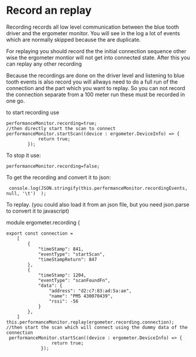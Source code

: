 # Record an replay
 
Recording records all low level communication between the blue tooth driver and the ergometer monitor. You will see
in the log a lot of events which are normally skipped because the are duplicate.

For replaying you should record the the initial connection sequence other wise the ergometer montior will not get into
connected state. After this you can replay any other recording

Because the recordings are done on the driver level and listening to blue tooth events is also record you will allways need 
to do a full run of the connection and the part which you want to replay. So you can not record the connection separate from a 100 meter
run these must be recorded in one go.

to start recording use

    performanceMonitor.recording=true;
    //then directly start the scan to connect
    performanceMonitor.startScan((device : ergometer.DeviceInfo) => {
                return true;
            });
    
To stop it use:
    
    performanceMonitor.recording=false;
    
To get the recording and convert it to json:

     console.log(JSON.stringify(this.performanceMonitor.recordingEvents, null, '\t')  );

     
To replay. (you could also load it from an json file, but you need json.parse to convert it to javascript)

module ergometer.recording {

    export const connection =
        [
            {
                "timeStamp": 841,
                "eventType": "startScan",
                "timeStampReturn": 847
            },
            {
                "timeStamp": 1204,
                "eventType": "scanFoundFn",
                "data": {
                    "address": "d2:c7:83:ad:5a:ae",
                    "name": "PM5 430070439",
                    "rssi": -56
                }
            },
        ]
    this.performanceMonitor.replay(ergometer.recording.connection);
    //then start the scan which will connect using the dummy data of the connection
     performanceMonitor.startScan((device : ergometer.DeviceInfo) => {
                     return true;
                 });
                 
       